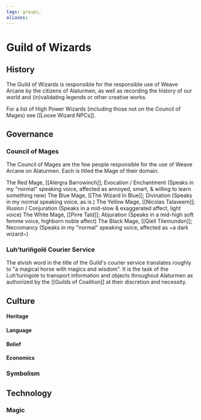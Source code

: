 ```yaml
---
tags: groups, 
aliases:
---
```


# Guild of Wizards
## History
The Guild of Wizards is responsible for the responsible use of Weave Arcane by the citizens of Alaturmen, as well as recording the history of our world and (in)validating legends or other creative works. 

For a list of High Power Wizards (including those not on the Council of Mages) see [[Loose Wizard NPCs]].

## Governance

### Council of Mages
The Council of Mages are the few people responsible for the use of Weave Arcane on Alaturmen. Each is titled the Mage of their domain.

The Red Mage, [[Alergra Barrowinch]]; Evocation / Enchantment
	(Speaks in my "normal" speaking voice, affected as annoyed, smart, & willing to learn something new)
The Blue Mage, [[The Wizard In Blue]]; Divination
	(Speaks in my normal speaking voice, as is.)
The Yellow Mage, [[Nicolas Talaveem]]; Illusion / Conjuration
	(Speaks in a mid-slow & exaggerated affect, light voice)
The White Mage, [[Pirre Tald]]; Abjuration
	(Speaks in a mid-high soft femme voice, highborn noble affect)
The Black Mage, [[Qiell Tilemundon]]; Necromancy
	(Speaks in my "normal" speaking voice, affected as ~a dark wizard~)

### Luh'turiñgolë Courier Service
The elvish word in the title of the Guild's courier service translates roughly to "a magical horse with magics and wisdom". It is the task of the Luh'turingole to transport information and objects throughout Alaturmen as authorized by the [[Guilds of Coalition]] at their discretion and necessity.

## Culture
#### Heritage
#### Language
#### Belief
#### Economics
### Symbolism
## Technology
### Magic
